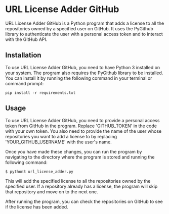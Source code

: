 # URL License Adder GitHub
URL License Adder GitHub is a Python program that adds a license to all the repositories owned by a specified user on GitHub. It uses the PyGithub library to authenticate the user with a personal access token and to interact with the GitHub API.

## Installation
To use URL License Adder GitHub, you need to have Python 3 installed on your system. The program also requires the PyGithub library to be installed. You can install it by running the following command in your terminal or command prompt:
```shell
pip install -r requirements.txt
```

## Usage
To use URL License Adder GitHub, you need to provide a personal access token from GitHub in the program. Replace 'GITHUB_TOKEN' in the code with your own token. You also need to provide the name of the user whose repositories you want to add a license to by replacing 'YOUR_GITHUB_USERNAME' with the user's name.

Once you have made these changes, you can run the program by navigating to the directory where the program is stored and running the following command:
```shell
$ python3 url_license_adder.py
```
This will add the specified license to all the repositories owned by the specified user. If a repository already has a license, the program will skip that repository and move on to the next one.

After running the program, you can check the repositories on GitHub to see if the license has been added.
